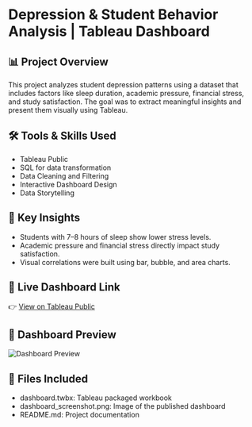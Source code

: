 # Depression & Student Behavior Analysis | Tableau Dashboard

## 📊 Project Overview
This project analyzes student depression patterns using a dataset that includes factors like sleep duration, academic pressure, financial stress, and study satisfaction. The goal was to extract meaningful insights and present them visually using Tableau.

## 🛠️ Tools & Skills Used
- Tableau Public
- SQL for data transformation
- Data Cleaning and Filtering
- Interactive Dashboard Design
- Data Storytelling

## 🎯 Key Insights
- Students with 7–8 hours of sleep show lower stress levels.
- Academic pressure and financial stress directly impact study satisfaction.
- Visual correlations were built using bar, bubble, and area charts.

## 🔗 Live Dashboard Link
👉  [View on Tableau Public](https://public.tableau.com/app/profile/test.account7819/viz/tableauproject_17508814256730/StudentCountAnalysis?publish=yes)

## 📸 Dashboard Preview
![Dashboard Preview](dashboard_screenshot.png)

## 📁 Files Included
- dashboard.twbx: Tableau packaged workbook
- dashboard_screenshot.png: Image of the published dashboard
- README.md: Project documentation
